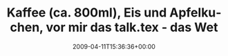 ---
retweeted: false
source: <a href="http://twitter.com" rel="nofollow">Twitter Web Client</a>
entities:
  hashtags: []
  symbols: []
  user_mentions: []
  urls: []
display_text_range:
- '0'
- '140'
favorite_count: '0'
id_str: '1497426992'
truncated: false
retweet_count: '0'
id: '1497426992'
created_at: Sat Apr 11 15:36:36 +0000 2009
favorited: false
full_text: Kaffee (ca. 800ml), Eis und Apfelkuchen, vor mir das talk.tex - das Wetter
  machts mir nicht leichter. Und da sitz ich schon im Wintergarten.
lang: de
tags:
- pesos/twitter
date: '2009-04-11T15:36:36+00:00'
src: https://twitter.com/bascht/status/1497426992
original_url: https://twitter.com/bascht/status/1497426992
type: twitter_tweet
text: Kaffee (ca. 800ml), Eis und Apfelkuchen, vor mir das talk.tex - das Wetter machts
  mir nicht leichter. Und da sitz ich schon im Wintergarten.
title: Kaffee (ca. 800ml), Eis und Apfelkuchen, vor mir das talk.tex - das Wet

---
